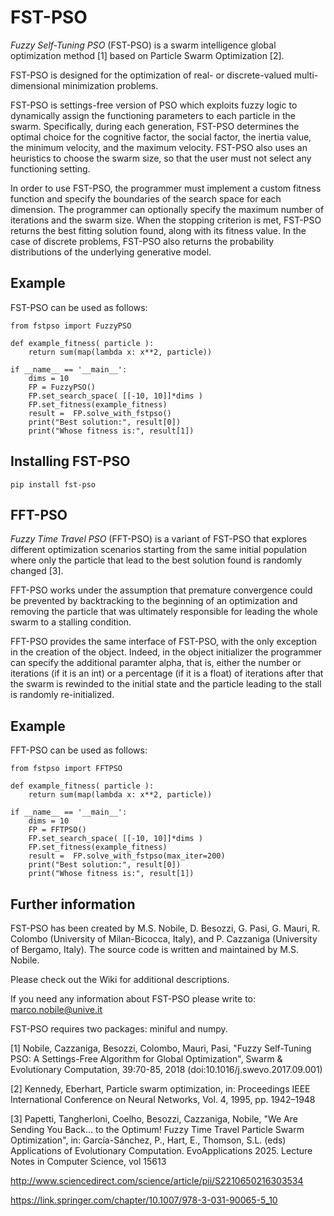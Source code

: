 # FST-PSO

*Fuzzy Self-Tuning PSO* (FST-PSO) is a swarm intelligence global optimization method [1]
based on Particle Swarm Optimization [2].

FST-PSO is designed for the optimization of real- or discrete-valued multi-dimensional minimization problems.

FST-PSO is settings-free version of PSO which exploits fuzzy logic to dynamically assign the functioning parameters to each particle in the swarm. Specifically, during each generation, FST-PSO determines the optimal choice for the cognitive factor, the social factor, the inertia value, the minimum velocity, and the maximum velocity. FST-PSO also uses an heuristics to choose the swarm size, so that the user must not select any functioning setting.

In order to use FST-PSO, the programmer must implement a custom fitness function and specify the boundaries of the search space for each dimension. The programmer can optionally specify the maximum number of iterations and the swarm size. When the stopping criterion is met, FST-PSO returns the best fitting solution found, along with its fitness value. In the case of discrete problems, FST-PSO also returns the probability distributions of the underlying generative model.


## Example

FST-PSO can be used as follows:

	from fstpso import FuzzyPSO	
	
	def example_fitness( particle ):
		return sum(map(lambda x: x**2, particle))
		
	if __name__ == '__main__':
		dims = 10
		FP = FuzzyPSO()
		FP.set_search_space( [[-10, 10]]*dims )	
		FP.set_fitness(example_fitness)
		result =  FP.solve_with_fstpso()
		print("Best solution:", result[0])
		print("Whose fitness is:", result[1])

## Installing FST-PSO

`pip install fst-pso`

## FFT-PSO

*Fuzzy Time Travel PSO* (FFT-PSO) is a variant of FST-PSO that explores different optimization scenarios
starting from the same initial population where only the particle that lead to the best solution found
is randomly changed [3].

FFT-PSO works under the assumption that premature convergence could be prevented by backtracking to the 
beginning of an optimization and removing the particle that was ultimately responsible for leading 
the whole swarm to a stalling condition.

FFT-PSO provides the same interface of FST-PSO, with the only exception in the creation of the object.
Indeed, in the object initializer the programmer can specify the additional paramter alpha, that is,
either the number or iterations (if it is an int) or a percentage (if it is a float) of iterations
after that the swarm is rewinded to the initial state and the particle leading to the stall is randomly 
re-initialized.

## Example

FFT-PSO can be used as follows:

	from fstpso import FFTPSO	
	
	def example_fitness( particle ):
		return sum(map(lambda x: x**2, particle))
		
	if __name__ == '__main__':
		dims = 10
		FP = FFTPSO()
		FP.set_search_space( [[-10, 10]]*dims )	
		FP.set_fitness(example_fitness)
		result =  FP.solve_with_fstpso(max_iter=200)
		print("Best solution:", result[0])
		print("Whose fitness is:", result[1])

## Further information

FST-PSO has been created by M.S. Nobile, D. Besozzi, G. Pasi, G. Mauri, 
R. Colombo (University of Milan-Bicocca, Italy), and P. Cazzaniga (University
of Bergamo, Italy). The source code is written and maintained by M.S. Nobile.

Please check out the Wiki for additional descriptions. 

If you need any information about FST-PSO please write to: marco.nobile@unive.it

FST-PSO requires two packages: miniful and numpy. 

[1] Nobile, Cazzaniga, Besozzi, Colombo, Mauri, Pasi, "Fuzzy Self-Tuning PSO:
A Settings-Free Algorithm for Global Optimization", Swarm & Evolutionary 
Computation, 39:70-85, 2018 (doi:10.1016/j.swevo.2017.09.001)

[2] Kennedy, Eberhart, Particle swarm optimization, in: Proceedings IEEE
International Conference on Neural Networks, Vol. 4, 1995, pp. 1942–1948

[3] Papetti, Tangherloni, Coelho, Besozzi, Cazzaniga, Nobile, "We Are Sending You 
Back... to the Optimum! Fuzzy Time Travel Particle Swarm Optimization",
in: García-Sánchez, P., Hart, E., Thomson, S.L. (eds) Applications of Evolutionary 
Computation. EvoApplications 2025. Lecture Notes in Computer Science, vol 15613 

<http://www.sciencedirect.com/science/article/pii/S2210650216303534>

<https://link.springer.com/chapter/10.1007/978-3-031-90065-5_10>
